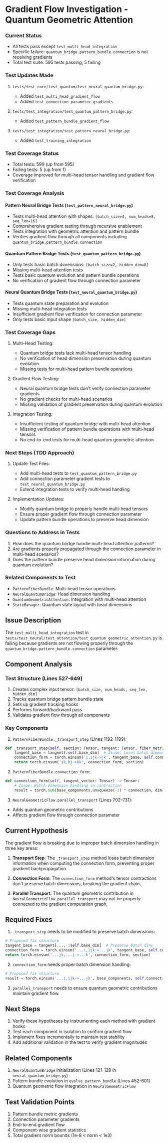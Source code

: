 # Gradient Flow Investigation - Quantum Geometric Attention

### Current Status
- All tests pass except `test_multi_head_integration`
- Specific failure: `quantum_bridge.pattern_bundle.connection` is not receiving gradients
- Total test suite: 595 tests passing, 5 failing

### Test Updates Made

1. `tests/test_core/test_quantum/test_neural_quantum_bridge.py`:
   - Added `test_multi_head_gradient_flow`
   - Added `test_connection_parameter_gradients`

2. `tests/test_integration/test_quantum_pattern_bridge.py`:
   - Added `test_pattern_bundle_gradient_flow`

3. `tests/test_integration/test_pattern_neural_bridge.py`:
   - Added `test_training_integration`

### Test Coverage Status
- Total tests: 599 (up from 595)
- Failing tests: 5 (up from 1)
- Coverage improved for multi-head tensor handling and gradient flow verification

### Test Coverage Analysis

#### Pattern Neural Bridge Tests (`test_pattern_neural_bridge.py`)
- Tests multi-head attention with shapes: `[batch_size=4, num_heads=8, seq_len=16]`
- Comprehensive gradient testing through recursive enablement
- Tests integration with geometric attention and pattern bundle
- Verifies gradient flow through all components including `quantum_bridge.pattern_bundle.connection`

#### Quantum Pattern Bridge Tests (`test_quantum_pattern_bridge.py`)
- Only tests basic batch dimensions: `[batch_size=2, hidden_dim=8]`
- Missing multi-head attention tests
- Tests basic quantum evolution and pattern bundle operations
- No verification of gradient flow through connection parameter

#### Neural Quantum Bridge Tests (`test_neural_quantum_bridge.py`)
- Tests quantum state preparation and evolution
- Missing multi-head integration tests
- Insufficient gradient flow verification for connection parameter
- Only tests basic input shape `[batch_size, hidden_dim]`

### Test Coverage Gaps
1. Multi-Head Testing:
   - Quantum bridge tests lack multi-head tensor handling
   - No verification of head dimension preservation during quantum evolution
   - Missing tests for multi-head pattern bundle operations

2. Gradient Flow Testing:
   - Neural quantum bridge tests don't verify connection parameter gradients
   - No gradient checks for multi-head scenarios
   - Missing validation of gradient preservation during quantum evolution

3. Integration Testing:
   - Insufficient testing of quantum bridge with multi-head attention
   - Missing verification of pattern bundle operations with multi-head tensors
   - No end-to-end tests for multi-head quantum geometric attention

### Next Steps (TDD Approach)
1. Update Test Files:
   - Add multi-head tests to `test_quantum_pattern_bridge.py`
   - Add connection parameter gradient tests to `test_neural_quantum_bridge.py`
   - Extend integration tests to verify multi-head handling

2. Implementation Updates:
   - Modify quantum bridge to properly handle multi-head tensors
   - Ensure proper gradient flow through connection parameter
   - Update pattern bundle operations to preserve head dimension

### Questions to Address in Tests
1. How does the quantum bridge handle multi-head attention patterns?
2. Are gradients properly propagated through the connection parameter in multi-head scenarios?
3. Does the pattern bundle preserve head dimension information during quantum evolution?

### Related Components to Test
- `PatternFiberBundle`: Multi-head tensor operations
- `NeuralQuantumBridge`: Head dimension handling
- `QuantumGeometricAttention`: Integration with multi-head attention
- `StateManager`: Quantum state layout with head dimensions

## Issue Description
The `test_multi_head_integration` test in `tests/test_neural/test_attention/test_quantum_geometric_attention.py` is failing because gradients are not flowing properly through the `quantum_bridge.pattern_bundle.connection` parameter.

## Component Analysis

### Test Structure (Lines 527-649)
1. Creates complex input tensor: `[batch_size, num_heads, seq_len, hidden_dim]`
2. Tracks quantum bridge pattern bundle state
3. Sets up gradient tracking hooks
4. Performs forward/backward pass
5. Validates gradient flow through all components

### Key Components

1. `PatternFiberBundle._transport_step` (Lines 1192-1199):
```python
def _transport_step(self, section: Tensor, tangent: Tensor, fiber_metric: Tensor) -> Tensor:
    tangent_base = tangent[:self.base_dim]  # Issue: Loses batch dimension
    connection_form = torch.einsum('i,ijk->jk', tangent_base, self.connection)
    return torch.einsum('jk,bj->bk', connection_form, section)
```

2. `PatternFiberBundle.connection_form`:
```python
def connection_form(self, tangent_vector: Tensor) -> Tensor:
    # Issue: Batch dimension handling in contraction
    result = torch.sum(base_components.unsqueeze(-1) * connection, dim=1)
```

3. `NeuralGeometricFlow.parallel_transport` (Lines 702-731):
- Adds quantum geometric contributions
- Affects gradient flow through connection parameter

## Current Hypothesis

The gradient flow is breaking due to improper batch dimension handling in three key areas:

1. **Transport Step**: The `_transport_step` method loses batch dimension information when computing the connection form, preventing proper gradient backpropagation.

2. **Connection Form**: The `connection_form` method's tensor contractions don't preserve batch dimensions, breaking the gradient chain.

3. **Parallel Transport**: The quantum geometric contribution in `NeuralGeometricFlow.parallel_transport` may not be properly connected to the gradient computation graph.

## Required Fixes

1. `_transport_step` needs to be modified to preserve batch dimensions:
```python
# Proposed fix structure
tangent_base = tangent[..., :self.base_dim]  # Preserve batch dims
connection_form = torch.einsum('...i,ijk->...jk', tangent_base, self.connection)
return torch.einsum('...jk,...j->...k', connection_form, section)
```

2. `connection_form` needs proper batch dimension handling:
```python
# Proposed fix structure
result = torch.einsum('...i,ijk->...jk', base_components, self.connection)
```

3. `parallel_transport` needs to ensure quantum geometric contributions maintain gradient flow.

## Next Steps

1. Verify these hypotheses by instrumenting each method with gradient hooks
2. Test each component in isolation to confirm gradient flow
3. Implement fixes incrementally to maintain test stability
4. Add additional validation in the test to verify gradient magnitudes

## Related Components

1. `NeuralQuantumBridge` initialization (Lines 121-129 in `neural_quantum_bridge.py`)
2. Pattern bundle evolution in `evolve_pattern_bundle` (Lines 452-601)
3. Quantum geometric flow integration in `NeuralGeometricFlow`

## Test Validation Points

1. Pattern bundle metric gradients
2. Connection parameter gradients
3. End-to-end gradient flow
4. Component-wise gradient statistics
5. Total gradient norm bounds (1e-8 < norm < 1e3) 